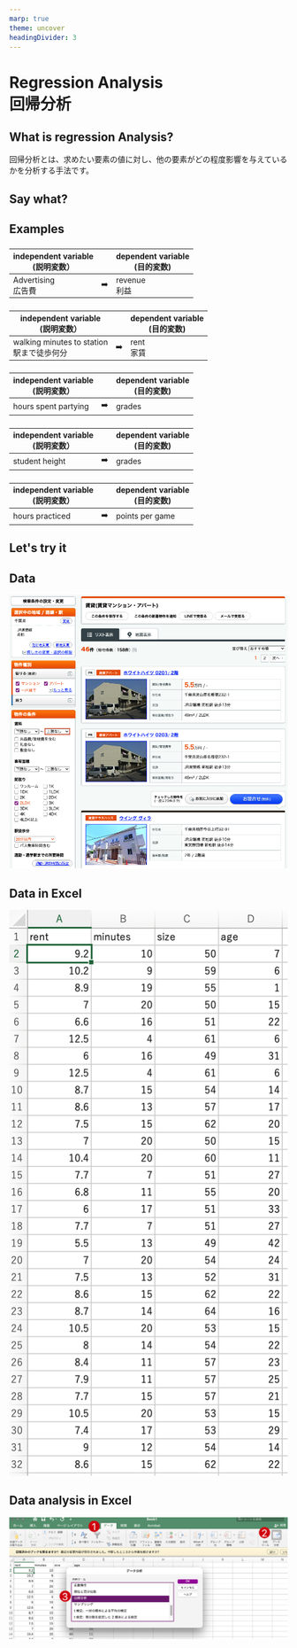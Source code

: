 ```yaml
---
marp: true
theme: uncover
headingDivider: 3
---
```


# Regression Analysis<br>回帰分析

## What is regression Analysis? 

回帰分析とは、求めたい要素の値に対し、他の要素がどの程度影響を与えているかを分析する手法です。

## Say what?

## Examples

### 


|independent variable<br>(説明変数）||dependent variable<br>(目的変数)|
|---|---|---|
|Advertising<br>広告費| ➡️ | revenue<br>利益|


###

|independent variable<br>(説明変数）||dependent variable<br>(目的変数)|
|---|---|---|
|walking minutes to station<br>駅まで徒歩何分| ➡️ |rent<br>家賃|

###

|independent variable<br>(説明変数）||dependent variable<br>(目的変数)|
|---|---|---|
|hours spent partying| ➡️ |grades|

###

|independent variable<br>(説明変数）||dependent variable<br>(目的変数)|
|---|---|---|
|student height| ➡️ |grades|

###

|independent variable<br>(説明変数）||dependent variable<br>(目的変数)|
|---|---|---|
|hours practiced| ➡️ |points per game|

## Let's try it

## Data

![width:600px](images/lifull.png)

## Data in Excel

![width:300px](images/lifull2.png)

## Data analysis in Excel

![width:800px](images/r%20excel.png)